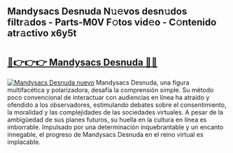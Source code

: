 ## Mandysacs Desnuda N𝚞𝚎vos desn𝚞dos filtr𝚊dos - Parts-M0V F𝚘tos vid𝚎o - C𝚘ntenido atr𝚊ctivo x6y5t

# <h2><a href="http://mb9qij.tromn.icu/?c=Mandysacs+Desnuda">🔗👉👉👉 Mandysacs Desnuda 🔗🔗</a></h2>

[![Mandysacs Desnuda nuevo](https://i.imgur.com/pEAQMta.gif)](http://mb9qij.tromn.icu/?c=Mandysacs+Desnuda)
Mandysacs Desnuda, una figura multifacética y polarizadora, desafía la comprensión simple. Su método poco convencional de interactuar con audiencias en línea ha atraído y ofendido a los observadores, estimulando debates sobre el consentimiento, la moralidad y las complejidades de las sociedades virtuales. A pesar de la ambigüedad de sus planes futuros, su huella en la cultura en línea es imborrable. Impulsado por una determinación inquebrantable y un encanto innegable, el progreso de Mandysacs Desnuda en el reino virtual es implacable.

